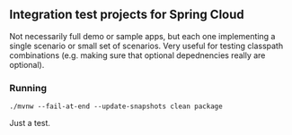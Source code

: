 ## Integration test projects for Spring Cloud 

Not necessarily full demo or sample apps, but each one implementing a single scenario or small set of scenarios. Very useful for testing classpath combinations (e.g. making sure that optional depednencies really are optional).

### Running

`./mvnw --fail-at-end --update-snapshots clean package`

Just a test.
